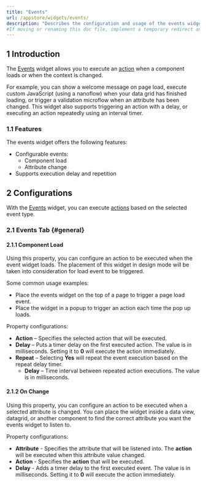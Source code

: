 ```yaml
---
title: "Events"
url: /appstore/widgets/events/
description: "Describes the configuration and usage of the events widget, which is available in the Mendix Marketplace."
#If moving or renaming this doc file, implement a temporary redirect and let the respective team know they should update the URL in the product. See Mapping to Products for more details.
---
```


## 1 Introduction

The [Events](https://marketplace.mendix.com/link/component/224259) widget allows you to execute an [action](/apidocs-mxsdk/apidocs/pluggable-widgets-property-types/#action) when a component loads or when the context is changed.

For example, you can show a welcome message on page load, execute custom JavaScript (using a nanoflow) when your data grid has finished loading, or trigger a validation microflow when an attribute has been changed. This widget also supports triggering an action with a delay, or executing an action repeatedly using an interval timer.

### 1.1 Features

The events widget offers the following features:

* Configurable events:
    * Component load
    * Attribute change
* Supports execution delay and repetition

## 2 Configurations

With  the [Events](https://marketplace.mendix.com/link/component/224259) widget, you can execute [actions](/apidocs-mxsdk/apidocs/pluggable-widgets-property-types/#action) based on the selected event type.

### 2.1 Events Tab {#general}

#### 2.1.1 Component Load

Using this property, you can configure an action to be executed when the event widget loads. The placement of this widget in design mode will be taken into consideration for load event to be triggered. 

Some common usage examples:

* Place the events widget on the top of a page to trigger a page load event. 
* Place the widget in a popup to trigger an action each time the pop up loads.

Property configurations:

* **Action** – Specifies the selected action that will be executed.
* **Delay** – Puts a timer delay on the first executed action. The value is in milliseconds. Setting it to **0** will execute the action immediately.
* **Repeat** – Selecting **Yes** will repeat the event execution based on the repeat delay timer.
    * **Delay** – Time interval between repeated action executions. The value is in milliseconds.

#### 2.1.2 On Change

Using this property, you can configure an action to be executed when a selected attribute is changed. You can place the widget inside a data view, datagrid, or another component to find the correct attribute you want the events widget to listen to.

Property configurations:

* **Attribute** - Specifies the attribute that will be listened into. The **action** will be executed when this attribute value changed.
* **Action** - Specifies the **action** that will be executed.
* **Delay** - Adds a timer delay to the first executed event. The value is in milliseconds. Setting it to **0** will execute the action immediately.
